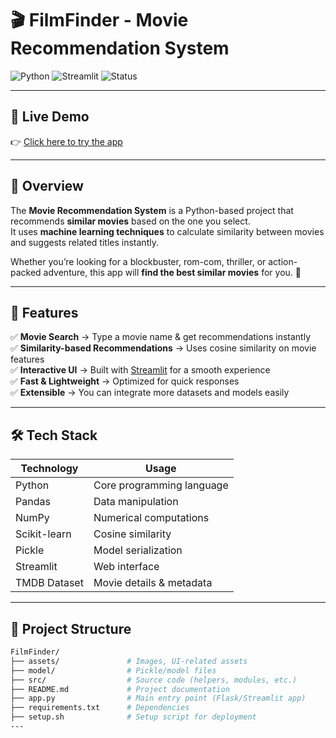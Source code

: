 # 🎬 FilmFinder - Movie Recommendation System

![Python](https://img.shields.io/badge/Python-3.13%2B-blue)
![Streamlit](https://img.shields.io/badge/Streamlit-App-red)
![Status](https://img.shields.io/badge/Status-Completed-brightgreen)

---

## 🔗 Live Demo  
👉 [Click here to try the app](https://your-deployment-link.com)

---

## 📌 Overview

The **Movie Recommendation System** is a Python-based project that recommends **similar movies** based on the one you select.  
It uses **machine learning techniques** to calculate similarity between movies and suggests related titles instantly.

Whether you’re looking for a blockbuster, rom-com, thriller, or action-packed adventure, this app will **find the best similar movies** for you. 🍿

---

## 🚀 Features

✅ **Movie Search** → Type a movie name & get recommendations instantly  
✅ **Similarity-based Recommendations** → Uses cosine similarity on movie features  
✅ **Interactive UI** → Built with [Streamlit](https://streamlit.io/) for a smooth experience  
✅ **Fast & Lightweight** → Optimized for quick responses  
✅ **Extensible** → You can integrate more datasets and models easily  

---

## 🛠️ Tech Stack

| Technology   | Usage                                |
|--------------|--------------------------------------|
| Python       | Core programming language            |
| Pandas       | Data manipulation                    |
| NumPy        | Numerical computations               |
| Scikit-learn | Cosine similarity                    |
| Pickle       | Model serialization                  |
| Streamlit    | Web interface                        |
| TMDB Dataset | Movie details & metadata             |

---

## 📂 Project Structure
```bash
FilmFinder/
├── assets/               # Images, UI-related assets
├── model/                # Pickle/model files
├── src/                  # Source code (helpers, modules, etc.)
├── README.md             # Project documentation
├── app.py                # Main entry point (Flask/Streamlit app)
├── requirements.txt      # Dependencies
├── setup.sh              # Setup script for deployment
---
